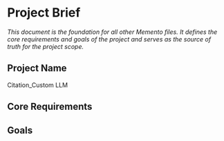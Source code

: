 # Project Brief

*This document is the foundation for all other Memento files. It defines the core requirements and goals of the project and serves as the source of truth for the project scope.*

## Project Name
Citation_Custom LLM

## Core Requirements

## Goals

